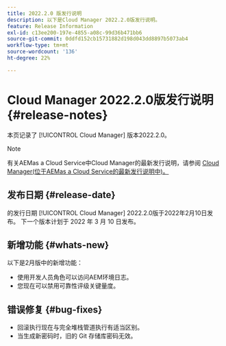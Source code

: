 ```yaml
---
title: 2022.2.0 版发行说明
description: 以下是Cloud Manager 2022.2.0版发行说明。
feature: Release Information
exl-id: c13ee200-197e-4855-a08c-99d36b471bb6
source-git-commit: 0ddfd152cb15731882d198d043dd8897b5073ab4
workflow-type: tm+mt
source-wordcount: '136'
ht-degree: 22%

---
```


# Cloud Manager 2022.2.0版发行说明 {#release-notes}

本页记录了 [!UICONTROL Cloud Manager] 版本2022.2.0。

>[!NOTE]
>
>有关AEMas a Cloud Service中Cloud Manager的最新发行说明，请参阅 [Cloud Manager(位于AEMas a Cloud Service的最新发行说明中)。](https://experienceleague.adobe.com/docs/experience-manager-cloud-service/content/implementing/using-cloud-manager/release-notes-cloud-manager/release-notes-cm-current.html)

## 发布日期 {#release-date}

的发行日期 [!UICONTROL Cloud Manager] 2022.2.0版于2022年2月10日发布。 下一个版本计划于 2022 年 3 月 10 日发布。

## 新增功能 {#whats-new}

以下是2月版中的新增功能：

* 使用开发人员角色可以访问AEM环境日志。
* 您现在可以禁用可靠性评级关键量度。

## 错误修复 {#bug-fixes}

* 回滚执行现在与完全堆栈管道执行有适当区别。
* 当生成新密码时，旧的 Git 存储库密码无效。
